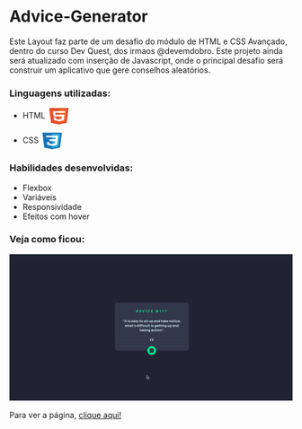 # Advice-Generator
Este Layout faz parte de um desafio do módulo de HTML e CSS Avançado, dentro do curso Dev Quest, dos irmaos @devemdobro.
Este projeto ainda será atualizado com inserção de Javascript, onde o principal desafio será construir um aplicativo que gere conselhos aleatórios.

### Linguagens utilizadas:
- HTML <img align="center" alt="HTML" height="30" width="40" src="https://raw.githubusercontent.com/devicons/devicon/master/icons/html5/html5-original.svg">

- CSS  <img align="center" alt="CSS" height="30" width="40" src="https://raw.githubusercontent.com/devicons/devicon/master/icons/css3/css3-original.svg">
  


### Habilidades desenvolvidas:
- Flexbox
- Variáveis
- Responsividade
- Efeitos com hover

### Veja como ficou:

  <img src="./Readme-image/Peek 08-05-2023 07-47.gif" alt="Imagem da tela pronta">
  
  Para ver a página, [clique aqui!](https://jessica-os.github.io/Advice-Generator/)

